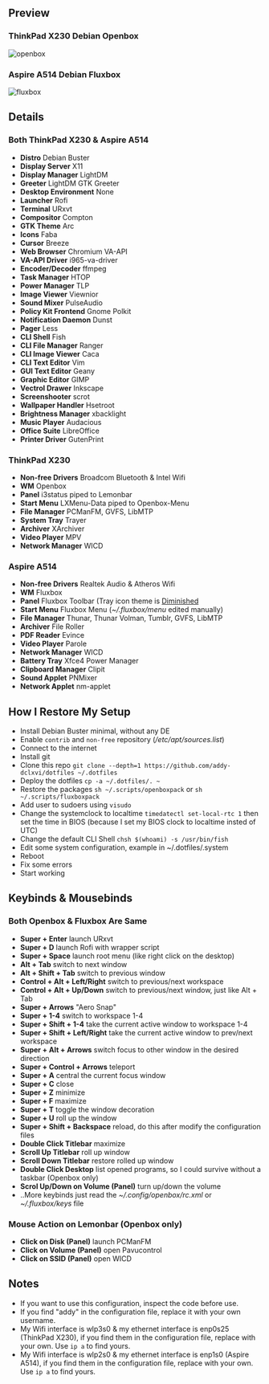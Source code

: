 ## Preview
### ThinkPad X230 Debian Openbox
![openbox](https://raw.githubusercontent.com/addy-dclxvi/dotfiles/master/.preview/openbox.jpg)
<br />
### Aspire A514 Debian Fluxbox
![fluxbox](https://raw.githubusercontent.com/addy-dclxvi/dotfiles/master/.preview/fluxbox.jpg)
<br />
## Details
### Both ThinkPad X230 & Aspire A514
- **Distro** Debian Buster
- **Display Server** X11
- **Display Manager** LightDM
- **Greeter** LightDM GTK Greeter
- **Desktop Environment** None
- **Launcher** Rofi
- **Terminal** URxvt
- **Compositor** Compton
- **GTK Theme** Arc
- **Icons** Faba
- **Cursor** Breeze
- **Web Browser** Chromium VA-API
- **VA-API Driver** i965-va-driver
- **Encoder/Decoder** ffmpeg
- **Task Manager** HTOP
- **Power Manager** TLP
- **Image Viewer** Viewnior
- **Sound Mixer** PulseAudio
- **Policy Kit Frontend** Gnome Polkit
- **Notification Daemon** Dunst
- **Pager** Less
- **CLI Shell** Fish
- **CLI File Manager** Ranger
- **CLI Image Viewer** Caca
- **CLI Text Editor** Vim
- **GUI Text Editor** Geany
- **Graphic Editor** GIMP
- **Vectrol Drawer** Inkscape
- **Screenshooter** scrot
- **Wallpaper Handler** Hsetroot
- **Brightness Manager** xbacklight
- **Music Player** Audacious
- **Office Suite** LibreOffice
- **Printer Driver** GutenPrint

### ThinkPad X230
- **Non-free Drivers** Broadcom Bluetooth & Intel Wifi
- **WM** Openbox
- **Panel** i3status piped to Lemonbar
- **Start Menu** LXMenu-Data piped to Openbox-Menu
- **File Manager** PCManFM, GVFS, LibMTP
- **System Tray** Trayer
- **Archiver** XArchiver
- **Video Player** MPV
- **Network Manager** WICD

### Aspire A514
- **Non-free Drivers** Realtek Audio & Atheros Wifi
- **WM** Fluxbox
- **Panel** Fluxbox Toolbar (Tray icon theme is
[Diminished](https://github.com/addy-dclxvi/diminished-tray-icons)
- **Start Menu** Fluxbox Menu (*~/.fluxbox/menu* edited manually)
- **File Manager** Thunar, Thunar Volman, Tumblr, GVFS, LibMTP
- **Archiver** File Roller
- **PDF Reader** Evince
- **Video Player** Parole
- **Network Manager** WICD
- **Battery Tray** Xfce4 Power Manager
- **Clipboard Manager** Clipit
- **Sound Applet** PNMixer
- **Network Applet** nm-applet

## How I Restore My Setup
- Install Debian Buster minimal, without any DE
- Enable `contrib` and `non-free` repository (*/etc/apt/sources.list*)
- Connect to the internet
- Install git
- Clone this repo `git clone --depth=1 https://github.com/addy-dclxvi/dotfiles ~/.dotfiles`
- Deploy the dotfiles `cp -a ~/.dotfiles/. ~`
- Restore the packages `sh ~/.scripts/openboxpack` or `sh ~/.scripts/fluxboxpack`
- Add user to sudoers using `visudo`
- Change the systemclock to localtime `timedatectl set-local-rtc 1` then set the time in BIOS
(because I set my BIOS clock to localtime insted of UTC)
- Change the default CLI Shell `chsh $(whoami) -s /usr/bin/fish`
- Edit some system configuration, example in ~/.dotfiles/.system
- Reboot
- Fix some errors
- Start working

## Keybinds & Mousebinds
### Both Openbox & Fluxbox Are Same
- **Super + Enter** launch URxvt
- **Super + D** launch Rofi with wrapper script
- **Super + Space** launch root menu (like right click on the desktop)
- **Alt + Tab** switch to next window
- **Alt + Shift + Tab** switch to previous window
- **Control + Alt + Left/Right** switch to previous/next workspace
- **Control + Alt + Up/Down**  switch to previous/next window, just like Alt + Tab
- **Super + Arrows** "Aero Snap"
- **Super + 1-4** switch to workspace 1-4
- **Super + Shift + 1-4** take the current active window to workspace 1-4
- **Super + Shift + Left/Right** take the current active window to prev/next workspace
- **Super + Alt + Arrows** switch focus to other window in the desired direction
- **Super + Control + Arrows** teleport
- **Super + A** central the current focus window
- **Super + C** close
- **Super + Z** minimize
- **Super + F** maximize
- **Super + T** toggle the window decoration
- **Super + U** roll up the window
- **Super + Shift + Backspace** reload, do this after modify the configuration files
- **Double Click Titlebar** maximize
- **Scroll Up Titlebar** roll up window
- **Scroll Down Titlebar** restore rolled up window
- **Double Click Desktop** list opened programs,
so I could survive without a taskbar (Openbox only)
- **Scrol Up/Down on Volume (Panel)** turn up/down the volume
- ..More keybinds just read the *~/.config/openbox/rc.xml* 
or *~/.fluxbox/keys* file

### Mouse Action on Lemonbar (Openbox only)
- **Click on Disk (Panel)** launch PCManFM 
- **Click on Volume (Panel)** open Pavucontrol 
- **Click on SSID (Panel)** open WICD 


## Notes
- If you want to use this configuration, inspect the code before use.
- If you find "addy" in the configuration file, replace it with your own username.
- My Wifi interface is wlp3s0 & my ethernet interface is enp0s25 (ThinkPad X230),
if you find them in the configuration file, replace with your own. Use `ip a` to find yours.
- My Wifi interface is wlp2s0 & my ethernet interface is enp1s0 (Aspire A514),
if you find them in the configuration file, replace with your own. Use `ip a` to find yours.
